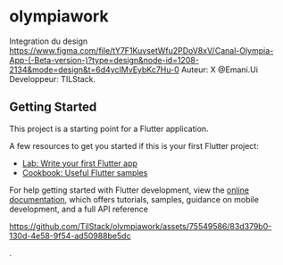 # olympiawork

Integration du design https://www.figma.com/file/tY7F1KuvsetWfu2PDoV8xV/Canal-Olympia-App-(-Beta-version-)?type=design&node-id=1208-2134&mode=design&t=6d4ycIMvEybKc7Hu-0
Auteur: X @Emani.Ui
Developpeur: TILStack.

## Getting Started

This project is a starting point for a Flutter application.

A few resources to get you started if this is your first Flutter project:

- [Lab: Write your first Flutter app](https://docs.flutter.dev/get-started/codelab)
- [Cookbook: Useful Flutter samples](https://docs.flutter.dev/cookbook)

For help getting started with Flutter development, view the
[online documentation](https://docs.flutter.dev/), which offers tutorials,
samples, guidance on mobile development, and a full API reference

https://github.com/TilStack/olympiawork/assets/75549586/83d379b0-130d-4e58-9f54-ad50988be5dc

.
